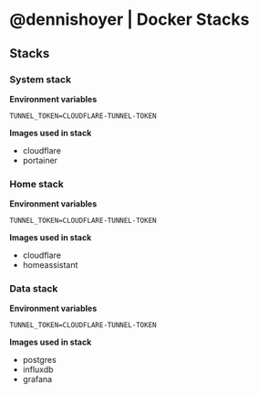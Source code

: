 # @dennishoyer | Docker Stacks

## Stacks

### System stack

**Environment variables**

```
TUNNEL_TOKEN=CLOUDFLARE-TUNNEL-TOKEN
```

**Images used in stack**
- cloudflare
- portainer

### Home stack

**Environment variables**

```
TUNNEL_TOKEN=CLOUDFLARE-TUNNEL-TOKEN
```

**Images used in stack**
- cloudflare
- homeassistant

### Data stack

**Environment variables**

```
TUNNEL_TOKEN=CLOUDFLARE-TUNNEL-TOKEN
```

**Images used in stack**
- postgres
- influxdb
- grafana
